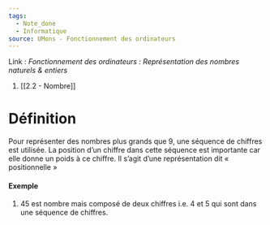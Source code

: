 ```yaml
---
tags:
  - Note_done
  - Informatique
source: UMons - Fonctionnement des ordinateurs
---
```


Link :
_Fonctionnement des ordinateurs : Représentation des nombres naturels & entiers_
1. [[2.2 - Nombre]]

# Définition
Pour représenter des nombres plus grands que 9, une séquence de chiffres est utilisée. La position d’un chiffre dans cette séquence est importante car elle donne un poids à ce chiffre. 
Il s’agit d’une représentation dit « positionnelle »

#### Exemple
1. 45 est nombre mais composé de deux chiffres i.e. 4 et 5 qui sont dans une séquence de chiffres.